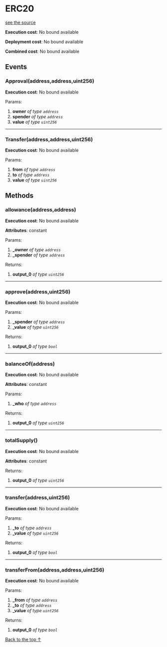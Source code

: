 # ERC20
[see the source](https://github.com/FriendlyUser/solidity-smart-contracts/tree/master/contracts/tokens/ERC20.sol)


**Execution cost**: No bound available

**Deployment cost**: No bound available

**Combined cost**: No bound available


## Events
### Approval(address,address,uint256)


**Execution cost**: No bound available


Params:

1. **owner** *of type `address`*
2. **spender** *of type `address`*
3. **value** *of type `uint256`*

--- 
### Transfer(address,address,uint256)


**Execution cost**: No bound available


Params:

1. **from** *of type `address`*
2. **to** *of type `address`*
3. **value** *of type `uint256`*


## Methods
### allowance(address,address)


**Execution cost**: No bound available

**Attributes**: constant


Params:

1. **_owner** *of type `address`*
2. **_spender** *of type `address`*

Returns:


1. **output_0** *of type `uint256`*

--- 
### approve(address,uint256)


**Execution cost**: No bound available


Params:

1. **_spender** *of type `address`*
2. **_value** *of type `uint256`*

Returns:


1. **output_0** *of type `bool`*

--- 
### balanceOf(address)


**Execution cost**: No bound available

**Attributes**: constant


Params:

1. **_who** *of type `address`*

Returns:


1. **output_0** *of type `uint256`*

--- 
### totalSupply()


**Execution cost**: No bound available

**Attributes**: constant



Returns:


1. **output_0** *of type `uint256`*

--- 
### transfer(address,uint256)


**Execution cost**: No bound available


Params:

1. **_to** *of type `address`*
2. **_value** *of type `uint256`*

Returns:


1. **output_0** *of type `bool`*

--- 
### transferFrom(address,address,uint256)


**Execution cost**: No bound available


Params:

1. **_from** *of type `address`*
2. **_to** *of type `address`*
3. **_value** *of type `uint256`*

Returns:


1. **output_0** *of type `bool`*

[Back to the top ↑](#erc20)
